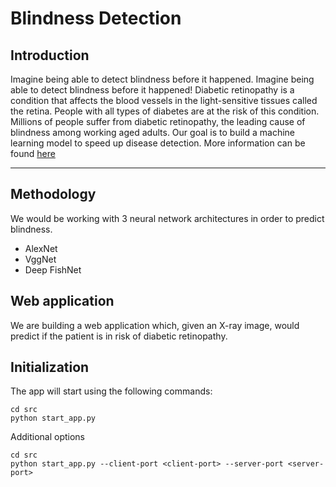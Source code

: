 # Blindness Detection

## Introduction
Imagine being able to detect blindness before it happened. Imagine being able to detect blindness before it happened! Diabetic retinopathy is a condition that affects the blood vessels in the light-sensitive tissues called the retina. People with all types of diabetes are at the risk of this condition. Millions of people suffer from diabetic retinopathy, the leading cause of blindness among working aged adults. Our goal is to build a machine learning model to speed up disease detection.  More information can be found <a href="https://www.kaggle.com/c/aptos2019-blindness-detection" target="_blank">here</a>

---



## Methodology

We would be working with 3 neural network architectures in order to predict blindness.

- AlexNet
- VggNet
- Deep FishNet



## Web application

We are building a web application which, given an X-ray image, would predict if the patient is in risk of diabetic retinopathy.





## Initialization

The app will start using the following commands:

```
cd src
python start_app.py
```

Additional options

```
cd src
python start_app.py --client-port <client-port> --server-port <server-port>
```